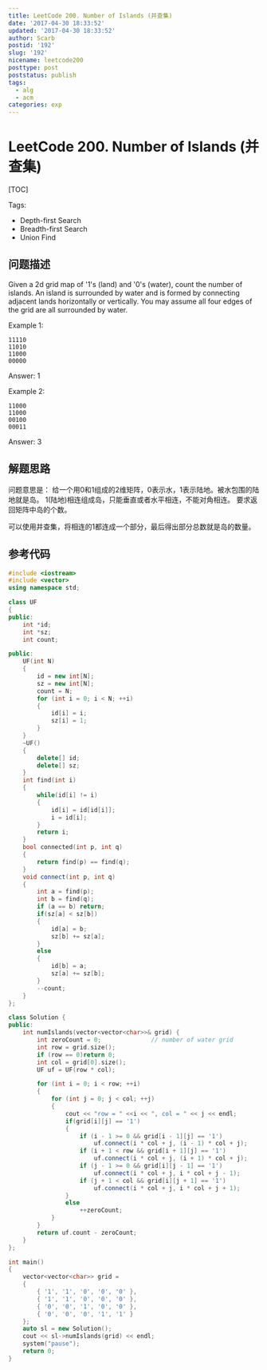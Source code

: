 ```yaml
---
title: LeetCode 200. Number of Islands (并查集)
date: '2017-04-30 18:33:52'
updated: '2017-04-30 18:33:52'
author: Scarb
postid: '192'
slug: '192'
nicename: leetcode200
posttype: post
poststatus: publish
tags:
  - alg
  - acm
categories: exp
---
```


# LeetCode 200. Number of Islands (并查集)

[TOC]

Tags:

* Depth-first Search
* Breadth-first Search
* Union Find

## 问题描述

Given a 2d grid map of '1's (land) and '0's (water), count the number of islands. An island is surrounded by water and is formed by connecting adjacent lands horizontally or vertically. You may assume all four edges of the grid are all surrounded by water.

Example 1:

```
11110
11010
11000
00000
```

Answer: 1

Example 2:

```
11000
11000
00100
00011
```

Answer: 3

## 解题思路

问题意思是：
给一个用0和1组成的2维矩阵，0表示水，1表示陆地。被水包围的陆地就是岛。
1(陆地)相连组成岛，只能垂直或者水平相连，不能对角相连。
要求返回矩阵中岛的个数。

可以使用并查集，将相连的1都连成一个部分，最后得出部分总数就是岛的数量。

## 参考代码

```C++
#include <iostream>
#include <vector>
using namespace std;

class UF
{
public:
	int *id;
	int *sz;
	int count;

public:
	UF(int N)
	{
		id = new int[N];
		sz = new int[N];
		count = N;
		for (int i = 0; i < N; ++i)
		{
			id[i] = i;
			sz[i] = 1;
		}
	}
	~UF()
	{
		delete[] id;
		delete[] sz;
	}
	int find(int i)
	{
		while(id[i] != i)
		{
			id[i] = id[id[i]];
			i = id[i];
		}
		return i;
	}
	bool connected(int p, int q)
	{
		return find(p) == find(q);
	}
	void connect(int p, int q)
	{
		int a = find(p);
		int b = find(q);
		if (a == b) return;
		if(sz[a] < sz[b])
		{
			id[a] = b;
			sz[b] += sz[a];
		}
		else
		{
			id[b] = a;
			sz[a] += sz[b];
		}
		--count;
	}
};

class Solution {
public:
	int numIslands(vector<vector<char>>& grid) {
		int zeroCount = 0;				// number of water grid
		int row = grid.size();
		if (row == 0)return 0;
		int col = grid[0].size();
		UF uf = UF(row * col);

		for (int i = 0; i < row; ++i)
		{
			for (int j = 0; j < col; ++j)
			{
				cout << "row = " <<i << ", col = " << j << endl;
				if(grid[i][j] == '1')
				{
					if (i - 1 >= 0 && grid[i - 1][j] == '1')
						uf.connect(i * col + j, (i - 1) * col + j);
					if (i + 1 < row && grid[i + 1][j] == '1')
						uf.connect(i * col + j, (i + 1) * col + j);
					if (j - 1 >= 0 && grid[i][j - 1] == '1')
						uf.connect(i * col + j, i * col + j - 1);
					if (j + 1 < col && grid[i][j + 1] == '1')
						uf.connect(i * col + j, i * col + j + 1);
				}
				else
					++zeroCount;
			}
		}
		return uf.count - zeroCount;
	}
};

int main()
{
	vector<vector<char>> grid =
	{
		{ '1', '1', '0', '0', '0' },
		{ '1', '1', '0', '0', '0' },
		{ '0', '0', '1', '0', '0' },
		{ '0', '0', '0', '1', '1' }
	};
	auto sl = new Solution();
	cout << sl->numIslands(grid) << endl;
	system("pause");
	return 0;
}
```
